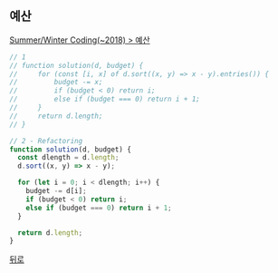 ## 예산

[Summer/Winter Coding(~2018) > 예산](https://programmers.co.kr/learn/courses/30/lessons/12982)

```js
// 1
// function solution(d, budget) {
//     for (const [i, x] of d.sort((x, y) => x - y).entries()) {
//         budget -= x;
//         if (budget < 0) return i;
//         else if (budget === 0) return i + 1;
//     }
//     return d.length;
// }

// 2 - Refactoring
function solution(d, budget) {
  const dlength = d.length;
  d.sort((x, y) => x - y);

  for (let i = 0; i < dlength; i++) {
    budget -= d[i];
    if (budget < 0) return i;
    else if (budget === 0) return i + 1;
  }

  return d.length;
}
```

[뒤로](https://github.com/SeongYongLee/TIL/tree/main/Algorithm/Programmers)
